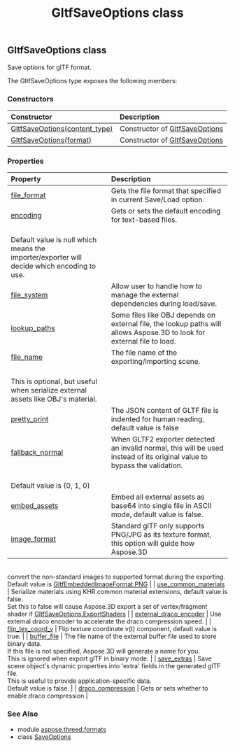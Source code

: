 ﻿---
title: GltfSaveOptions class
second_title: Aspose.3D for Python via .NET API References
description: 
type: docs
weight: 110
url: /python-net/aspose.threed.formats/gltfsaveoptions/
is_root: false
---

## GltfSaveOptions class

Save options for glTF format.



The GltfSaveOptions type exposes the following members:

### Constructors
| Constructor | Description |
| :- | :- |
| [GltfSaveOptions(content_type)](/3d/python-net/aspose.threed.formats/gltfsaveoptions/__init__/#FileContentType) | Constructor of [GltfSaveOptions](/3d/python-net/aspose.threed.formats/gltfsaveoptions) |
| [GltfSaveOptions(format)](/3d/python-net/aspose.threed.formats/gltfsaveoptions/__init__/#FileFormat) | Constructor of [GltfSaveOptions](/3d/python-net/aspose.threed.formats/gltfsaveoptions) |


### Properties
| Property | Description |
| :- | :- |
| [file_format](/3d/python-net/aspose.threed.formats/gltfsaveoptions/file_format) | Gets the file format that specified in current Save/Load option. |
| [encoding](/3d/python-net/aspose.threed.formats/gltfsaveoptions/encoding) | Gets or sets the default encoding for text-based files.<br/>            Default value is null which means the importer/exporter will decide which encoding to use. |
| [file_system](/3d/python-net/aspose.threed.formats/gltfsaveoptions/file_system) | Allow user to handle how to manage the external dependencies during load/save. |
| [lookup_paths](/3d/python-net/aspose.threed.formats/gltfsaveoptions/lookup_paths) | Some files like OBJ depends on external file, the lookup paths will allows Aspose.3D to look for external file to load. |
| [file_name](/3d/python-net/aspose.threed.formats/gltfsaveoptions/file_name) | The file name of the exporting/importing scene.<br/>            This is optional, but useful when serialize external assets like OBJ's material. |
| [pretty_print](/3d/python-net/aspose.threed.formats/gltfsaveoptions/pretty_print) | The JSON content of GLTF file is indented for human reading, default value is false |
| [fallback_normal](/3d/python-net/aspose.threed.formats/gltfsaveoptions/fallback_normal) | When GLTF2 exporter detected an invalid normal, this will be used instead of its original value to bypass the validation.<br/>            Default value is (0, 1, 0) |
| [embed_assets](/3d/python-net/aspose.threed.formats/gltfsaveoptions/embed_assets) | Embed all external assets as base64 into single file in ASCII mode, default value is false. |
| [image_format](/3d/python-net/aspose.threed.formats/gltfsaveoptions/image_format) | Standard glTF only supports PNG/JPG as its texture format, this option will guide how Aspose.3D<br/>            convert the non-standard images to supported format during the exporting.<br/>            Default value is [GltfEmbeddedImageFormat.PNG](/3d/python-net/aspose.threed.formats/gltfembeddedimageformat#PNG) |
| [use_common_materials](/3d/python-net/aspose.threed.formats/gltfsaveoptions/use_common_materials) | Serialize materials using KHR common material extensions, default value is false.<br/>            Set this to false will cause Aspose.3D export a set of vertex/fragment shader if [GltfSaveOptions.ExportShaders](/3d/python-net/aspose.threed.formats/gltfsaveoptions) |
| [external_draco_encoder](/3d/python-net/aspose.threed.formats/gltfsaveoptions/external_draco_encoder) | Use external draco encoder to accelerate the draco compression speed. |
| [flip_tex_coord_v](/3d/python-net/aspose.threed.formats/gltfsaveoptions/flip_tex_coord_v) | Flip texture coordinate  v(t) component, default value is true. |
| [buffer_file](/3d/python-net/aspose.threed.formats/gltfsaveoptions/buffer_file) | The file name of the external buffer file used to store binary data.<br/>            If this file is not specified, Aspose.3D will generate a name for you.<br/>            This is ignored when export glTF in binary mode. |
| [save_extras](/3d/python-net/aspose.threed.formats/gltfsaveoptions/save_extras) | Save scene object's dynamic properties into 'extra' fields in the generated glTF file.<br/>            This is useful to provide application-specific data.<br/>            Default value is false. |
| [draco_compression](/3d/python-net/aspose.threed.formats/gltfsaveoptions/draco_compression) | Gets or sets whether to enable draco compression |


### See Also

* module [aspose.threed.formats](../)
* class [SaveOptions](/3d/python-net/aspose.threed.formats/saveoptions)
